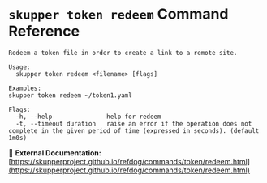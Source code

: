 # `skupper token redeem` Command Reference

```
Redeem a token file in order to create a link to a remote site.

Usage:
  skupper token redeem <filename> [flags]

Examples:
skupper token redeem ~/token1.yaml

Flags:
  -h, --help               help for redeem
  -t, --timeout duration   raise an error if the operation does not complete in the given period of time (expressed in seconds). (default 1m0s)
```

🔗 **External Documentation:** [https://skupperproject.github.io/refdog/commands/token/redeem.html](https://skupperproject.github.io/refdog/commands/token/redeem.html)

